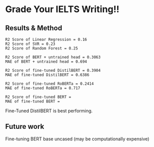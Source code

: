# Grade Your IELTS Writing!!

## Results & Method
```
R2 Score of Linear Regression = 0.16
R2 Score of SVR = 0.23
R2 Score of Random Forest = 0.25

R2 Score of BERT + untrained head = 0.3063
MAE of BERT + untrained head = 0.694

R2 Score of fine-tuned DistilBERT = 0.3904
MAE of fine-tuned DistilBERT = 0.6386

R2 Score of fine-tuned RoBERTa = 0.2414
MAE of fine-tuned RoBERTa = 0.717

R2 Score of fine-tuned BERT =
MAE of fine-tuned BERT =
```
Fine-Tuned DistilBERT is best performing.

## Future work
Fine-tuning BERT base uncased (may be computationally expensive)
